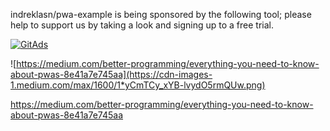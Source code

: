 indreklasn/pwa-example is being sponsored by the following tool; please help to support us by taking a look and signing up to a free trial.

<a href="https://tracking.gitads.io/?repo=indreklasn+pwa-example">
<img src="https://images.gitads.io/indreklasn+pwa-example" alt="GitAds"/> </a>



![https://medium.com/better-programming/everything-you-need-to-know-about-pwas-8e41a7e745aa](https://cdn-images-1.medium.com/max/1600/1*yCmTCy_xYB-lvydO5rmQUw.png)

https://medium.com/better-programming/everything-you-need-to-know-about-pwas-8e41a7e745aa
